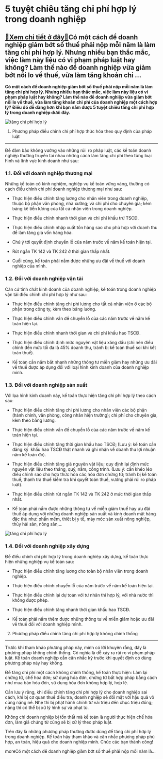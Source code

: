 5 tuyệt chiêu tăng chi phí hợp lý trong doanh nghiệp
====================================================

[:gift:Xem chi tiết ở đây:gift:](https://hddtvn.com/5-tuyet-chieu-tang-chi-phi-hop-ly-trong-doanh-nghiep/)Có một cách để doanh nghiệp giảm bớt số thuế phải nộp mỗi năm là làm tăng chi phí hợp lý. Nhưng nhiều bạn thắc mắc, việc làm này liệu có vi phạm pháp luật hay không? Làm thế nào để doanh nghiệp vừa giảm bớt nỗi lo về thuế, vừa làm tăng khoản chi …
-------------------------------------------------------------------------------------------------------------------------------------------------------------------------------------------------------------------------------------------------------

**Có một cách để doanh nghiệp giảm bớt số thuế phải nộp mỗi năm là làm tăng chi phí hợp lý. Nhưng nhiều bạn thắc mắc, việc làm này liệu có vi phạm pháp luật hay không? Làm thế nào để doanh nghiệp vừa giảm bớt nỗi lo về thuế, vừa làm tăng khoản chi phí của doanh nghiệp một cách hợp lý? Điều đó dễ dàng hơn khi bạn nắm được 5 tuyệt chiêu tăng chi phí hợp lý trong doanh nghiệp dưới đây.**


![tăng chi phí hợp lý ](https://hddtvn.com/wp-content/uploads/2021/01/chi-phi-ke-toan-va-chi-phi-tinh-thue-2-1280x720-1.jpg)


1. Phương pháp điều chỉnh chi phí hợp thức hóa theo quy định của pháp luật
--------------------------------------------------------------------------


Để đảm bảo không vướng vào những rủi  ro pháp luật, các kế toán doanh nghiệp thường truyền tai nhau những cách làm tăng chi phí theo từng loại hình và lĩnh vực kinh doanh như sau:


### 1.1. Đối với doanh nghiệp thương mại


Những kế toán có kinh nghiệm, nghiệp vụ kế toán vững vàng, thường có cách điều chỉnh chi phí doanh nghiệp thương mại như sau:




* Thực hiện điều chỉnh tăng lương cho nhân viên trong doanh nghiệp, thuộc bộ phận văn phòng, nhà xưởng; và chi phí cho chuyên gia; kèm bảng kê tiền lương của tất cả nhân viên trong doanh nghiệp.

* Thực hiện điều chỉnh nhanh thời gian và chi phí khấu trừ TSCĐ.

* Thực hiện điều chỉnh nhập xuất tồn hàng sao cho phù hợp với doanh thu để làm tăng giá vốn hàng hóa.

* Chú ý tới quyết định chuyển lỗ của năm trước về năm kế toán hiện tại.

* Rút ngắn TK 142 và TK 242 ở thời gian thấp nhất.

* Cuối cùng, kế toán phải nắm được những ưu đãi về thuế với doanh nghiệp của mình.



### 1.2. Đối với doanh nghiệp vận tải


Căn cứ tính chất kinh doanh của doanh nghiệp, kế toán trong doanh nghiệp vận tải điều chỉnh chi phí hợp lý như sau:




* Thực hiện điều chỉnh tăng chi phí lương cho tất cả nhân viên ở các bộ phận trong công ty, kèm theo bảng lương.

* Thực hiện điều chỉnh vấn đề chuyển lỗ của các năm trước về năm kế toán hiện tại.

* Thực hiện điều chỉnh nhanh thời gian và chi phí khấu hao TSCĐ.

* Thực hiện điều chỉnh định mức nguyên vật liệu xăng dầu (chỉ nên điều chỉnh đến mức tối đa là 45% doanh thu, tránh bị kế toán thuế soi khi kết toán thuế).

* Kế toán cần nắm bắt nhanh những thông tư miễn giảm hay những ưu đãi về thuế được áp dụng đối với loại hình kinh doanh của doanh nghiệp mình.



### 1.3. Đối với doanh nghiệp sản xuất


Với lọa hình kinh doanh này, kế toán thực hiện tăng chi phí hợp lý theo cách sau:




* Thực hiện điều chỉnh tăng chi phí lương cho nhân viên các bộ phận (hành chính, văn phòng, công nhân hiện trường); chi phí cho chuyên gia, kèm theo bảng lương.

* Thực hiện điều chỉnh vấn đề chuyển lỗ của các năm trước về năm kế toán hiện tại.

* Thực hiện điều chỉnh tăng thời gian khấu hao TSCĐ; (Lưu ý: kế toán cần đăng ký  khấu hao TSCĐ thật nhanh và ghi nhận về doanh thu lợi nhuận năm kế toán đó).

* Thực hiện điều chỉnh tăng giá nguyên vật liệu; quy định lại định mức nguyên vật liệu theo tháng, quý, năm, công trình. (Lưu ý: cần khéo léo điều chỉnh sao cho hợp thức hóa các hóa đơn chứng từ; tránh bị kế toán thuế, thanh tra thuế kiểm tra khi quyết toán thuế, vướng phải rủi ro pháp luật).

* Thực hiện điều chỉnh rút ngắn TK 142 và TK 242 ở mức thời gian thấp nhất.

* Kế toán phải nắm được những thông tư về miễn giảm thuế hay ưu đãi thuế áp dụng với những doanh nghiệp sản xuất và kinh doanh mặt hàng đặc thù như: phần mềm, thiêt bị y tế, máy móc sản xuất nông nghiệp, thủy hải sản, nông sản,…



![tăng chi phí hợp lý](https://hddtvn.com/wp-content/uploads/2021/01/formacao_financas-femininas-a-gestao-de-dinheiro-pelas-mulheres-.jpg)


### 1.4. Đối với doanh nghiệp xây dựng


Để điều chỉnh chi phí hợp lý trong doanh nghiêp xây dựng, kế toán thực hiện những nghiệp vụ kế toán sau:




* Thực hiện điều chỉnh tăng lương cho toàn bộ nhân viên trong doanh nghiệp.

* Thực hiện điều chỉnh chuyển lỗ của năm trước về năm kế toán hiện tại.

* Thực hiện điều chỉnh lại dự toán với tư nhân thì hợp lý, với nhà nước thì không được phép.

* Thực hiện điều chỉnh tăng nhanh thời gian khấu hao TSCĐ.

* Kế toán phải nắm thêm được những thông tư về miễn giảm hoặc ưu đãi về thuế đối với doanh nghiệp mình.



2. Phương pháp điều chỉnh tăng chi phí hợp lý không chính thống
---------------------------------------------------------------


Trước khi tham khảo phương pháp này, mình có lời khuyên rằng, đây là phương pháp không chính thống. Có nghĩa là dễ xảy ra rủi ro vi phạm pháp luật. Kế toán doanh nghiệp cần cân nhắc kỹ trước khi quyết định có dùng phương pháp này hay không.


Để tăng chi phí một cách không chính thống, kế toán thực hiện: Làm lại chứng từ, chế hóa đơn; sử dụng hóa đơn, chứng từ bất hợp pháp bằng cách như mua bán hóa đơn, sử dụng hóa đơn không hợp lý, hợp lệ.


Cần lưu ý rằng, khi điều chỉnh tăng chi phí hợp lý cho doanh nghiệp sai cách, khi bị cơ quan thuế điều tra, doanh nghiệp sẽ đối mặt với hậu quả vô cùng nặng nề. Nhẹ thì bị phạt hành chính từ vài triệu đến chục triệu đồng; năng thì có thể bị xử lý hình sự và phạt tù.


Không chỉ doanh nghiệp bị tổn thất mà kế toán là người thực hiện chế hóa đơn, làm giả chứng từ cũng sẽ bị xử lý theo pháp luật.


Trên đây là những phương pháp thường đươc dùng để tăng chi phí hơp lý trong doanh nghiệp. Kế toán hãy tham khảo và cân nhắc phương pháp phù hợp, an toàn, hiệu quả cho doanh nghiệp mình. Chúc các bạn thành công!



moreCó một cách để doanh nghiệp giảm bớt số thuế phải nộp mỗi năm là…

